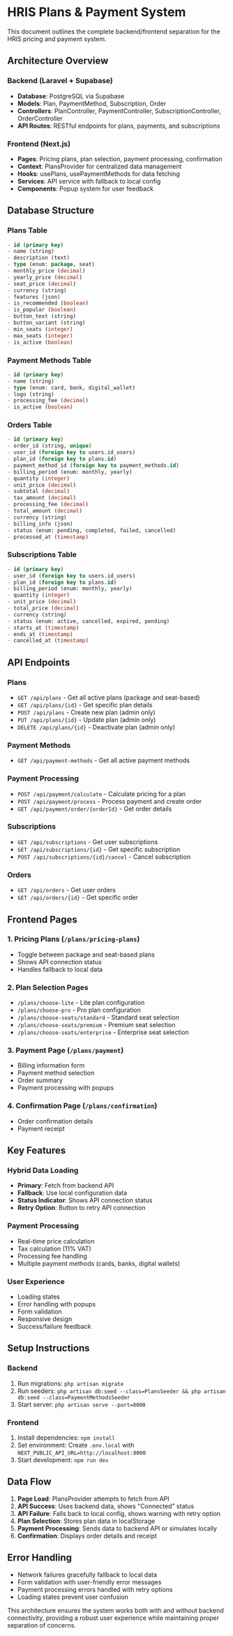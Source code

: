 # HRIS Plans & Payment System

This document outlines the complete backend/frontend separation for the HRIS pricing and payment system.

## Architecture Overview

### Backend (Laravel + Supabase)
- **Database**: PostgreSQL via Supabase
- **Models**: Plan, PaymentMethod, Subscription, Order
- **Controllers**: PlanController, PaymentController, SubscriptionController, OrderController
- **API Routes**: RESTful endpoints for plans, payments, and subscriptions

### Frontend (Next.js)
- **Pages**: Pricing plans, plan selection, payment processing, confirmation
- **Context**: PlansProvider for centralized data management
- **Hooks**: usePlans, usePaymentMethods for data fetching
- **Services**: API service with fallback to local config
- **Components**: Popup system for user feedback

## Database Structure

### Plans Table
```sql
- id (primary key)
- name (string)
- description (text)
- type (enum: package, seat)
- monthly_price (decimal)
- yearly_price (decimal)
- seat_price (decimal)
- currency (string)
- features (json)
- is_recommended (boolean)
- is_popular (boolean)
- button_text (string)
- button_variant (string)
- min_seats (integer)
- max_seats (integer)
- is_active (boolean)
```

### Payment Methods Table
```sql
- id (primary key)
- name (string)
- type (enum: card, bank, digital_wallet)
- logo (string)
- processing_fee (decimal)
- is_active (boolean)
```

### Orders Table
```sql
- id (primary key)
- order_id (string, unique)
- user_id (foreign key to users.id_users)
- plan_id (foreign key to plans.id)
- payment_method_id (foreign key to payment_methods.id)
- billing_period (enum: monthly, yearly)
- quantity (integer)
- unit_price (decimal)
- subtotal (decimal)
- tax_amount (decimal)
- processing_fee (decimal)
- total_amount (decimal)
- currency (string)
- billing_info (json)
- status (enum: pending, completed, failed, cancelled)
- processed_at (timestamp)
```

### Subscriptions Table
```sql
- id (primary key)
- user_id (foreign key to users.id_users)
- plan_id (foreign key to plans.id)
- billing_period (enum: monthly, yearly)
- quantity (integer)
- unit_price (decimal)
- total_price (decimal)
- currency (string)
- status (enum: active, cancelled, expired, pending)
- starts_at (timestamp)
- ends_at (timestamp)
- cancelled_at (timestamp)
```

## API Endpoints

### Plans
- `GET /api/plans` - Get all active plans (package and seat-based)
- `GET /api/plans/{id}` - Get specific plan details
- `POST /api/plans` - Create new plan (admin only)
- `PUT /api/plans/{id}` - Update plan (admin only)
- `DELETE /api/plans/{id}` - Deactivate plan (admin only)

### Payment Methods
- `GET /api/payment-methods` - Get all active payment methods

### Payment Processing
- `POST /api/payment/calculate` - Calculate pricing for a plan
- `POST /api/payment/process` - Process payment and create order
- `GET /api/payment/order/{orderId}` - Get order details

### Subscriptions
- `GET /api/subscriptions` - Get user subscriptions
- `GET /api/subscriptions/{id}` - Get specific subscription
- `POST /api/subscriptions/{id}/cancel` - Cancel subscription

### Orders
- `GET /api/orders` - Get user orders
- `GET /api/orders/{id}` - Get specific order

## Frontend Pages

### 1. Pricing Plans (`/plans/pricing-plans`)
- Toggle between package and seat-based plans
- Shows API connection status
- Handles fallback to local data

### 2. Plan Selection Pages
- `/plans/choose-lite` - Lite plan configuration
- `/plans/choose-pro` - Pro plan configuration
- `/plans/choose-seats/standard` - Standard seat selection
- `/plans/choose-seats/premium` - Premium seat selection
- `/plans/choose-seats/enterprise` - Enterprise seat selection

### 3. Payment Page (`/plans/payment`)
- Billing information form
- Payment method selection
- Order summary
- Payment processing with popups

### 4. Confirmation Page (`/plans/confirmation`)
- Order confirmation details
- Payment receipt

## Key Features

### Hybrid Data Loading
- **Primary**: Fetch from backend API
- **Fallback**: Use local configuration data
- **Status Indicator**: Shows API connection status
- **Retry Option**: Button to retry API connection

### Payment Processing
- Real-time price calculation
- Tax calculation (11% VAT)
- Processing fee handling
- Multiple payment methods (cards, banks, digital wallets)

### User Experience
- Loading states
- Error handling with popups
- Form validation
- Responsive design
- Success/failure feedback

## Setup Instructions

### Backend
1. Run migrations: `php artisan migrate`
2. Run seeders: `php artisan db:seed --class=PlansSeeder && php artisan db:seed --class=PaymentMethodsSeeder`
3. Start server: `php artisan serve --port=8000`

### Frontend
1. Install dependencies: `npm install`
2. Set environment: Create `.env.local` with `NEXT_PUBLIC_API_URL=http://localhost:8000`
3. Start development: `npm run dev`

## Data Flow

1. **Page Load**: PlansProvider attempts to fetch from API
2. **API Success**: Uses backend data, shows "Connected" status
3. **API Failure**: Falls back to local config, shows warning with retry option
4. **Plan Selection**: Stores plan data in localStorage
5. **Payment Processing**: Sends data to backend API or simulates locally
6. **Confirmation**: Displays order details and receipt

## Error Handling

- Network failures gracefully fallback to local data
- Form validation with user-friendly error messages
- Payment processing errors handled with retry options
- Loading states prevent user confusion

This architecture ensures the system works both with and without backend connectivity, providing a robust user experience while maintaining proper separation of concerns.
